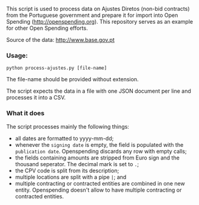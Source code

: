 This script is used to process data on Ajustes Diretos (non-bid contracts) from the Portuguese government and prepare it for import into Open Spending (http://openspending.org). This repository serves as an example for other Open Spending efforts.

Source of the data: http://www.base.gov.pt

### Usage:

`python process-ajustes.py [file-name]`

The file-name should be provided without extension.

The script expects the data in a file with one JSON document per line and processes it into a CSV.

### What it does

The script processes mainly the following things:

- all dates are formatted to yyyy-mm-dd;
- whenever the `signing date` is empty, the field is populated with the `publication date`. Openspending discards any row with empty calls;
- the fields containing amounts are stripped from Euro sign and the thousand seperator. The decimal mark is set to `.`;
- the CPV code is split from its description; 
- multiple locations are split with a pipe ` | `; and
- multiple contracting or contracted entities are combined in one new entity. Openspending doesn't allow to have multiple contracting or contracted entities.